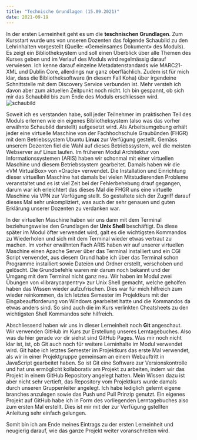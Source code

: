 ```yaml
---
title: "Technische Grundlagen (15.09.2021)"
date: 2021-09-19
---
```


In der ersten Lerneinheit geht es um die **teschnischen Grundlagen**. Zum Kursstart wurde uns von unseren Dozenten das folgende Schaubild zu den Lehrinhalten vorgestellt (Quelle: «Gemeinsames Dokument» des Moduls). Es zeigt ein Bibliotheksystem und soll einen Überblick über alle Themen des Kurses geben und im Verlauf des Moduls wird regelmässig darauf verwiesen. Ich kenne darauf einzelne Metadatenstandards wie MARC21-XML und Dublin Core, allerdings nur ganz oberflächlich. Zudem ist für mich klar, dass die Bibliotheksoftware (in diesem Fall Koha) über irgendeine Schnittstelle mit dem Discovery Service verbunden ist. Mehr versteh ich davon aber zum aktuellen Zeitpunkt noch nicht. Ich bin gespannt, ob sich mir das Schaubild bis zum Ende des Moduls erschliessen wird.  
![schaubild](https://user-images.githubusercontent.com/80347185/133646756-9aa33341-eb40-46ab-b489-fe8a812598b5.png)

Soweit ich es verstanden habe, soll jeder Teilnehmer im praktischen Teil des Moduls erlernen wie ein eigenes Bibliotheksystem (also was das vorher erwähnte Schaubild darstellt) aufgesetzt wird. Als Arbeitsumgebung erhält jeder eine virtuelle Maschine von der Fachhochschule Graubünden (FHGR) mit dem Betriebssystem Ubuntu **Linux** zur Verfügung gestellt. Gemäss unserem Dozenten fiel die Wahl auf dieses Betriebssystem, weil die meisten Webserver auf Linux laufen. Im früheren Modul Architektur von Informationssystemen (ARIS) haben wir schonmal mit einer virtuellen Maschine und diesem Betriebssystem gearbeitet. Damals haben wir die «VM VirtualBox» von «Oracle» verwendet. Die Installation und Einrichtung dieser virtuellen Maschine hat damals bei vielen Mitstudierenden Probleme veranstaltet und es ist viel Zeit bei der Fehlerbehebung drauf gegangen, darum war ich erleichtert das dieses Mal die FHGR uns eine virtuelle Maschine via VPN zur Verfügung stellt. So gestaltete sich der Zugriff darauf dieses Mal sehr unkompliziert, was auch der sehr genauen und guten Erklärung unserer Dozenten zu verdanken war.

In der virtuellen Maschine haben wir uns dann mit dem Terminal beziehungsweise den Grundlagen der **Unix Shell** beschäftigt. Da diese später im Modul öfter verwendet wird, galt es die wichtigsten Kommandos zu Wiederholen und sich mit dem Terminal wieder etwas vertraut zu machen. Im vorher erwähnten Fach ARIS haben wir auf unserer virtuellen Maschine einen Apache Server über das Terminal installiert und ein CGI Script verwendet, aus diesem Grund habe ich über das Terminal schon Programme installiert sowie Dateien und Ordner erstellt, verschoben und gelöscht. Die Grundbefehle waren mir darum noch bekannt und der Umgang mit dem Terminal nicht ganz neu. Wir haben im Modul zwei Übungen von «librarycarpentry» zur Unix Shell gemacht, welche geholfen haben das Wissen wieder aufzufrischen. Dies war für mich hilfreich zum wieder reinkommen, da ich letztes Semester im Projektkurs mit der Eingabeaufforderung von Windows gearbeitet hatte und die Kommandos da etwas anders sind. So sind auch die im Kurs verlinkten Cheatsheets zu den wichtigsten Shell Kommandos sehr hilfreich.

Abschliessend haben wir uns in dieser Lerneinheit noch **Git** angeschaut. Wir verwenden GitHub im Kurs zur Erstellung unseres Lerntagebuches. Also was du hier gerade vor dir siehst sind GitHub Pages. Was mir noch nicht klar ist, ist, ob Git auch noch für weitere Lerninhalte im Modul verwendet wird. Git habe ich letztes Semester im Projektkurs das erste Mal verwendet, als wir in einer Projektgruppe gemeinsam an einem Webauftritt in JavaScript gearbeitet haben. So ist Git eine Software zur Versionskontrolle und hat uns ermöglicht kollaborativ am Projekt zu arbeiten, indem wir das Projekt in einem GitHub Repository angelegt hatten. Mein Wissen dazu ist aber nicht sehr vertieft, das Repository vom Projektkurs wurde damals durch unseren Gruppenleiter angelegt. Ich habe lediglich gelernt eigene branches anzulegen sowie das Push und Pull Prinzip genutzt. Ein eigenes Projekt auf GitHub habe ich in Form des vorliegenden Lerntagebuches also zum ersten Mal erstellt. Dies ist mir mit der zur Verfügung gstellten Anleitung sehr einfach gelungen.

Somit bin ich am Ende meines Eintrags zu der ersten Lerneinheit und neugierig darauf, wie das ganze Projekt weiter voranschreiten wird.

